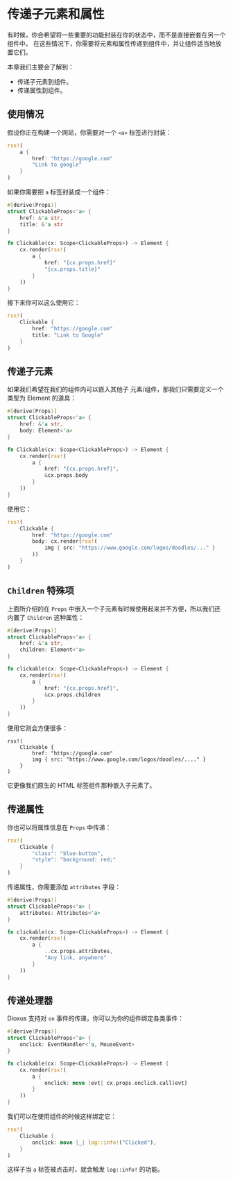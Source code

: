 # 传递子元素和属性

有时候，你会希望将一些重要的功能封装在你的状态中，而不是直接嵌套在另一个组件中。
在这些情况下，你需要将元素和属性传递到组件中，并让组件适当地放置它们。

本章我们主要会了解到：

- 传递子元素到组件。
- 传递属性到组件。

## 使用情况

假设你正在构建一个网站，你需要对一个 `<a>` 标签进行封装：

```rust
rsx!(
    a {
        href: "https://google.com"
        "Link to google"
    }
)
```

如果你需要把 `a` 标签封装成一个组件：

```rust
#[derive(Props)]
struct ClickableProps<'a> {
    href: &'a str,
    title: &'a str
}

fn Clickable(cx: Scope<ClickableProps>) -> Element {
    cx.render(rsx!(
        a {
            href: "{cx.props.href}"
            "{cx.props.title}"
        }
    ))
}
```

接下来你可以这么使用它：

```rust
rsx!(
    Clickable {
        href: "https://google.com"
        title: "Link to Google"
    }
)
```

## 传递子元素

如果我们希望在我们的组件内可以嵌入其他子 元素/组件，那我们只需要定义一个类型为 Element 的道具：

```rust
#[derive(Props)]
struct ClickableProps<'a> {
    href: &'a str,
    body: Element<'a>
}

fn Clickable(cx: Scope<ClickableProps>) -> Element {
    cx.render(rsx!(
        a {
            href: "{cx.props.href}",
            &cx.props.body
        }
    ))
}
```

使用它：

```rust
rsx!(
    Clickable {
        href: "https://google.com"
        body: cx.render(rsx!(
            img { src: "https://www.google.com/logos/doodles/..." }
        ))
    }
)
```

## `Children` 特殊项

上面所介绍的在 `Props` 中嵌入一个子元素有时候使用起来并不方便，所以我们还内置了 `Children` 这种属性：

```rust
#[derive(Props)]
struct ClickableProps<'a> {
    href: &'a str,
    children: Element<'a>
}

fn clickable(cx: Scope<ClickableProps>) -> Element {
    cx.render(rsx!(
        a {
            href: "{cx.props.href}",
            &cx.props.children
        }
    ))
}
```

使用它则会方便很多：

```
rsx!(
    Clickable {
        href: "https://google.com"
        img { src: "https://www.google.com/logos/doodles/...." }
    }
)
```

它更像我们原生的 HTML 标签组件那种嵌入子元素了。

## 传递属性

你也可以将属性信息在 `Props` 中传递：

```rust
rsx!(
    Clickable {
        "class": "blue-button",
        "style": "background: red;"
    }
)
```

传递属性，你需要添加 `attributes` 字段：

```rust
#[derive(Props)]
struct ClickableProps<'a> {
    attributes: Attributes<'a>
}

fn clickable(cx: Scope<ClickableProps>) -> Element {
    cx.render(rsx!(
        a { 
            ..cx.props.attributes,
            "Any link, anywhere"
        }
    ))
}
```

## 传递处理器

Dioxus 支持对 `on` 事件的传递，你可以为你的组件绑定各类事件：

```rust
#[derive(Props)]
struct ClickableProps<'a> {
    onclick: EventHandler<'a, MouseEvent>
}

fn clickable(cx: Scope<ClickableProps>) -> Element {
    cx.render(rsx!(
        a { 
            onclick: move |evt| cx.props.onclick.call(evt)
        }
    ))
}
```

我们可以在使用组件的时候这样绑定它：

```rust
rsx!(
    Clickable {
        onclick: move |_| log::info!("Clicked"),
    }
)
```

这样子当 `a` 标签被点击时，就会触发 `log::info!` 的功能。